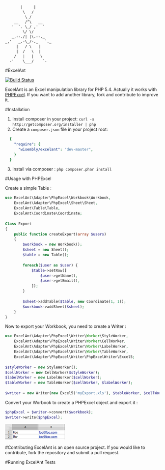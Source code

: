            |     |
            \   /
             \_/
        __   /^\   __
       '  `. \_/ ,'  `
            \/ \/
       _,--./| |\.--._
    _,'   _.-\_/-._   `._
         |   / \   |
         |  /   \  |
        /   |   |   \
      -'    \___/    `-

#ExcelAnt

[![Build Status](https://travis-ci.org/Wisembly/ExcelAnt.png?branch=master)](https://travis-ci.org/Wisembly/ExcelAnt)

ExcelAnt is an Excel manipulation library for PHP 5.4. Actually it works with [PHPExcel](https://github.com/PHPOffice/PHPExcel).
If you want to add another library, fork and contribute to improve it.

#Installation

1. Install composer in your project: `curl -s http://getcomposer.org/installer | php`
2. Create a `composer.json` file in your project root:

```yml
  {
    "require": {
      "wisembly/excelant": "dev-master",
    }
  }
```

3. Install via composer : `php composer.phar install`

#Usage with PHPExcel

Create a simple Table :

```php
use ExcelAnt\Adapter\PhpExcel\Workbook\Workbook,
    ExcelAnt\Adapter\PhpExcel\Sheet\Sheet,
    ExcelAnt\Table\Table,
    ExcelAnt\Coordinate\Coordinate;

Class Export
{
    public function createExport(array $users)
    {
        $workbook = new Workbook();
        $sheet = new Sheet();
        $table = new Table();

        foreach($user as $user) {
            $table->setRow([
                $user->getName(),
                $user->getEmail(),
            ]);
        }

        $sheet->addTable($table, new Coordinate(1, 1));
        $workbook->addSheet($sheet);
    }
}
```

Now to export your Workbook, you need to create a Writer :

```php
use ExcelAnt\Adapter\PhpExcel\Writer\Worker\StyleWorker,
    ExcelAnt\Adapter\PhpExcel\Writer\Worker\CellWorker,
    ExcelAnt\Adapter\PhpExcel\Writer\Worker\LabelWorker,
    ExcelAnt\Adapter\PhpExcel\Writer\Worker\TableWorker,
    ExcelAnt\Adapter\PhpExcel\Writer\PhpExcelWriter\Excel5;

$styleWorker = new StyleWorker();
$cellWorker = new CellWorker($styleWorker);
$labelWorker = new LabelWorker($cellWorker);
$tableWorker = new TableWorker($cellWorker, $labelWorker);

$writer = new Writer(new Excel5('myExport.xls'), $tableWorker, $cellWorker, $styleWorker);
```

Convert your Worbook to create a PHPExcel object and export it :

```php
$phpExcel = $writer->convert($workbook);
$writer->write($phpExcel);
```


![Simple table](/docs/simple-table.png)

#Contributing
ExcelAnt is an open source project. If you would like to contribute, fork the repository and submit a pull request.

#Running ExcelAnt Tests